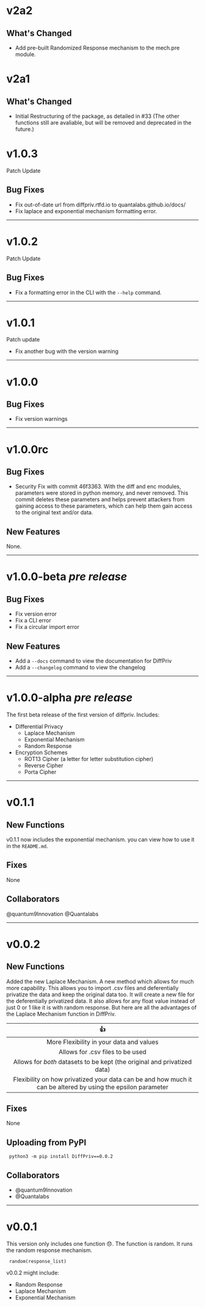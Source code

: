 # v2a2

## What's Changed
* Add pre-built Randomized Response mechanism to the mech.pre module. 

# v2a1
## What's Changed
* Initial Restructuring of the package, as detailed in #33 (The other functions still are avaliable, but will be removed and deprecated in the future.)

# v1.0.3
Patch Update

## Bug Fixes
 - Fix out-of-date url from diffpriv.rtfd.io to quantalabs.github.io/docs/
 - Fix laplace and exponential mechanism formatting error.

---

# v1.0.2
Patch Update
## Bug Fixes
- Fix a formatting error in the CLI with the `--help` command. 

---
# v1.0.1
Patch update
- Fix another bug with the version warning

---
# v1.0.0

## Bug Fixes
- Fix version warnings

---

# v1.0.0rc
## Bug Fixes
- Security Fix with commit 46f3363.
    With the diff and enc modules, parameters were stored in python memory, and never removed. This commit deletes these parameters and helps prevent attackers from gaining access to these parameters, which can help them gain access to the original text and/or data.

## New Features
None.


---

# v1.0.0-beta _pre release_
## Bug Fixes
- Fix version error
- Fix a CLI error
- Fix a circular import error

## New Features
- Add a `--docs` command to view the documentation for DiffPriv
- Add a `--changelog` command to view the changelog

---
# v1.0.0-alpha _pre release_
The first beta release of the first version of diffpriv. Includes:
- Differential Privacy
  - Laplace Mechanism
  - Exponential Mechanism
  - Random Response
- Encryption Schemes
  - ROT13 Cipher (a letter for letter substitution cipher)
  - Reverse Cipher
  - Porta Cipher

---

# v0.1.1
## New Functions

v0.1.1 now includes the exponential mechanism. you can view how to use it in the `README.md`.

## Fixes

None

## Collaborators

@quantum9Innovation 
@Quantalabs 

---
# **v0.0.2**
## New Functions

Added the new Laplace Mechanism. A new method which allows for much more capability. This allows you to import .csv files and deferentially privatize the data and keep the original data too.  It will create a new file for the deferentially privatized data. It also allows for any float value instead of just 0 or 1 like it is with random response. But here are all the advantages of the Laplace Mechanism function in DiffPriv.

| :+1: |
| :----: |
| More Flexibility in your data and values | 
| Allows for .csv files to be used |
| Allows for _both_ datasets to be kept (the original and privatized data) |
| Flexibility on how privatized your data can be and how much it can be altered by using the epsilon parameter |

## Fixes

None

## Uploading from PyPI

     python3 -m pip install DiffPriv==0.0.2

## Collaborators

- @quantum9Innovation 
- @Quantalabs 

---
# **v0.0.1**

This version only includes one function 😞. The function is random. It runs the random response mechanism.

     random(response_list)

v0.0.2 might include:

- Random Response
- Laplace Mechanism
- Exponential Mechanism
